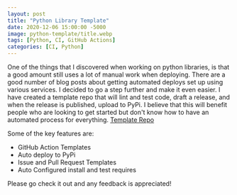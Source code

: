```yaml
---
layout: post
title: "Python Library Template"
date: 2020-12-06 15:00:00 -5000
image: python-template/title.webp
tags: [Python, CI, GitHub Actions]
categories: [CI, Python]
---
```

One of the things that I discovered when working on python libraries, is that a good amount still uses a lot of manual work when deploying. There are a good number of blog posts about getting automated deploys set up using various services. I decided to go a step further and make it even easier. I have created a template repo that will lint and test code, draft a release, and when the release is published, upload to PyPi. I believe that this will benefit people who are looking to get started but don't know how to have an automated process for everything.
[Template Repo](https://github.com/Cyb3r-Jak3/python_template_repo)

Some of the key features are:
* GitHub Action Templates
* Auto deploy to PyPi
* Issue and Pull Request Templates
* Auto Configured install and test requires

Please go check it out and any feedback is appreciated! 